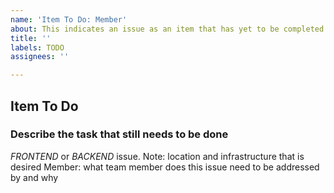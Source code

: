 ```yaml
---
name: 'Item To Do: Member'
about: This indicates an issue as an item that has yet to be completed.
title: ''
labels: TODO
assignees: ''

---
```


## Item To Do 
### Describe the task that still needs to be done
*FRONTEND* or *BACKEND* issue.
Note: location and infrastructure that is desired
Member: what team member does this issue need to be addressed by and why
